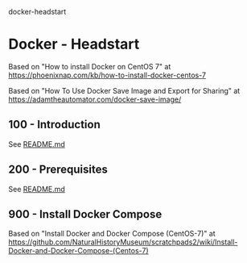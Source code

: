 docker-headstart
# Docker - Headstart

Based on "How to install Docker on CentOS 7" at https://phoenixnap.com/kb/how-to-install-docker-centos-7

Based on "How To Use Docker Save Image and Export for Sharing" at https://adamtheautomator.com/docker-save-image/

## 100 - Introduction

See [README.md](./100/README.md)

## 200 - Prerequisites

See [README.md](./200/README.md)

## 900 - Install Docker Compose

Based on "Install Docker and Docker Compose (CentOS-7)" at https://github.com/NaturalHistoryMuseum/scratchpads2/wiki/Install-Docker-and-Docker-Compose-(Centos-7)
